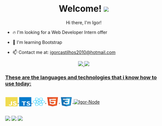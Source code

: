 <h1 align='center'>
   Welcome! <img src="https://raw.githubusercontent.com/kaueMarques/kaueMarques/master/hi.gif" width="30px">
  <br/>
  
</h1>

<p align='center'>
 Hi there, I'm Igor!
</p>

- 🔥 I'm looking for a Web Developer Intern offer 

- 🔭 I'm learning Bootstrap

- 📫 Contact me at: igorcastilhos2010@hotmail.com

<div align="center">
  <a href="https://github.com/IgorCastilhos">
  <img height="180em" src="https://github-readme-stats.vercel.app/api?username=IgorCastilhos&show_icons=true&theme=tokyonight&include_all_commits=true&count_private=true"/>
  <img height="180em" src="https://github-readme-stats.vercel.app/api/top-langs/?username=IgorCastilhos&layout=compact&langs_count=7&theme=tokyonight"/>
</div>
  
<h3>These are the languages and technologies that i know how to use today:</h3>
  
 <div style="display: inline_block"><br>
  <img align="center" alt="Igor-Js" height="30" width="40" src="https://raw.githubusercontent.com/devicons/devicon/master/icons/javascript/javascript-plain.svg">
  <img align="center" alt="Igor-Ts" height="30" width="40" src="https://raw.githubusercontent.com/devicons/devicon/master/icons/typescript/typescript-plain.svg">
  <img align="center" alt="Igor-React" height="30" width="40" src="https://raw.githubusercontent.com/devicons/devicon/master/icons/react/react-original.svg">
  <img align="center" alt="Igor-HTML" height="30" width="40" src="https://raw.githubusercontent.com/devicons/devicon/master/icons/html5/html5-original.svg">
  <img align="center" alt="Igor-CSS" height="30" width="40" src="https://raw.githubusercontent.com/devicons/devicon/master/icons/css3/css3-original.svg">
  <img align="center" alt="Igor-Node" height="30" width="80"
src="https://img.shields.io/badge/Node.js-43853D?style=for-the-badge&logo=node.js&logoColor=white">

  ##
  
  <div>
  <a href = "mailto:igorcastilhos2010@hotmail.com"><img src="https://img.shields.io/badge/Microsoft_Outlook-0078D4?style=for-the-badge&logo=microsoft-outlook&logoColor=white" target="_blank"></a>
  <a href="https://www.linkedin.com/in/igor-p-25525788/" target="_blank"><img src="https://img.shields.io/badge/-LinkedIn-%230077B5?style=for-the-badge&logo=linkedin&logoColor=white" target="_blank"></a> 
  <a href="https://www.instagram.com/igor_castilhoss/" target="_blank"><img src="https://img.shields.io/badge/-Instagram-%23E4405F?style=for-the-badge&logo=instagram&logoColor=white" target="_blank"></a>
    
  </div>

